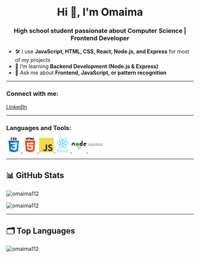 <h1 align="center">Hi 👋, I'm Omaima</h1>
<h3 align="center">High school student passionate about Computer Science | Frontend Developer</h3>


- 🛠️ I use **JavaScript, HTML, CSS, React, Node.js, and Express** for most of my projects
- 🌱 I’m learning **Backend Development (Node.js & Express)**
- 💬 Ask me about **Frontend, JavaScript, or pattern recognition**


---

<h3 align="left">Connect with me:</h3>
<p align="left">
  <a href="https://www.linkedin.com/in/omaimah-mushtaq-a1b185379" target="_blank">LinkedIn</a>
</p>

---

<h3 align="left">Languages and Tools:</h3>
<p align="left">
  <a href="https://www.w3schools.com/css/" target="_blank" rel="noreferrer">
    <img src="https://raw.githubusercontent.com/devicons/devicon/master/icons/css3/css3-original-wordmark.svg" alt="CSS3" width="40" height="40"/>
  </a>
  <a href="https://www.w3schools.com/html/" target="_blank" rel="noreferrer">
    <img src="https://raw.githubusercontent.com/devicons/devicon/master/icons/html5/html5-original-wordmark.svg" alt="HTML5" width="40" height="40"/>
  </a>
  <a href="https://developer.mozilla.org/en-US/docs/Web/JavaScript" target="_blank" rel="noreferrer">
    <img src="https://raw.githubusercontent.com/devicons/devicon/master/icons/javascript/javascript-original.svg" alt="JavaScript" width="40" height="40"/>
  </a>
  <a href="https://reactjs.org/" target="_blank" rel="noreferrer">
    <img src="https://raw.githubusercontent.com/devicons/devicon/master/icons/react/react-original-wordmark.svg" alt="React" width="40" height="40"/>
  </a>
  <a href="https://nodejs.org/" target="_blank" rel="noreferrer">
    <img src="https://raw.githubusercontent.com/devicons/devicon/master/icons/nodejs/nodejs-original-wordmark.svg" alt="Node.js" width="40" height="40"/>
  </a>
  <a href="https://expressjs.com" target="_blank" rel="noreferrer">
    <img src="https://raw.githubusercontent.com/devicons/devicon/master/icons/express/express-original-wordmark.svg" alt="Express" width="40" height="40"/>
  </a>
</p>

---

<h2 align="left">📊 GitHub Stats</h2>

<p>
  <img align="center" src="https://github-readme-stats.vercel.app/api?username=omaima112&show_icons=true&locale=en" alt="omaima112" />
</p>
<p>
  <img align="center" src="https://github-readme-streak-stats.herokuapp.com/?user=omaima112&" alt="omaima112" />
</p>

---

<h2 align="left">🗂️ Top Languages</h2>

<p>
  <img align="center" src="https://github-readme-stats.vercel.app/api/top-langs?username=omaima112&show_icons=true&locale=en&layout=compact" alt="omaima112" />
</p>
